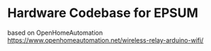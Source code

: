 # Hardware Codebase for EPSUM  
  
based on OpenHomeAutomation  
https://www.openhomeautomation.net/wireless-relay-arduino-wifi/
